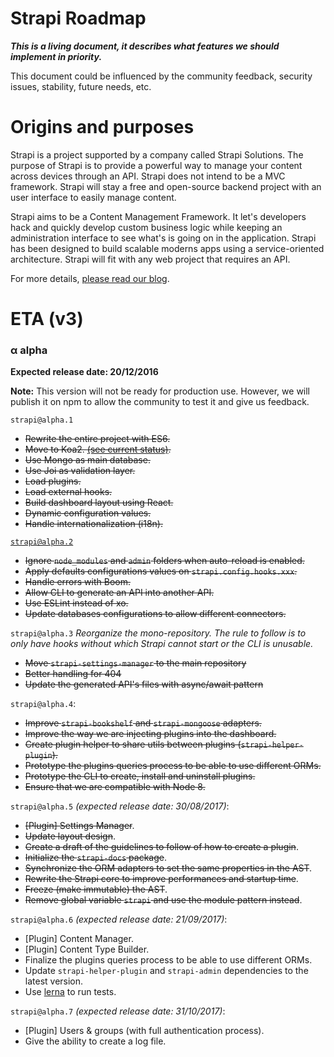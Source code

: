# Strapi Roadmap

***This is a living document, it describes what features we should implement in priority.***

This document could be influenced by the community feedback, security issues, stability, future needs, etc.

# Origins and purposes

Strapi is a project supported by a company called Strapi Solutions. The purpose of Strapi is to provide a powerful way to manage your content across devices through an API. Strapi does not intend to be a MVC framework. Strapi will stay a free and open-source backend project with an user interface to easily manage content.

Strapi aims to be a Content Management Framework. It let's developers hack and quickly develop custom business logic while keeping an administration interface to see what's is going on in the application. Strapi has been designed to build scalable moderns apps using a service-oriented architecture. Strapi will fit with any web project that requires an API.

For more details, [please read our blog](http://blog.strapi.io).

# ETA (v3)

### α alpha
**Expected release date: 20/12/2016**

**Note:** This version will not be ready for production use. However, we will publish it on npm to allow the community to test it and give us feedback.

`strapi@alpha.1`
* ~~Rewrite the entire project with ES6.~~
* ~~Move to Koa2. [(see current status)](https://github.com/strapi/strapi/issues/41).~~
* ~~Use Mongo as main database.~~
* ~~Use Joi as validation layer.~~
* ~~Load plugins.~~
* ~~Load external hooks.~~
* ~~Build dashboard layout using React.~~
* ~~Dynamic configuration values.~~
* ~~Handle internationalization (i18n).~~

[`strapi@alpha.2`](https://github.com/strapi/strapi/pull/176)
* ~~Ignore `node_modules` and `admin` folders when auto-reload is enabled.~~
* ~~Apply defaults configurations values on `strapi.config.hooks.xxx`.~~
* ~~Handle errors with Boom.~~
* ~~Allow CLI to generate an API into another API.~~
* ~~Use ESLint instead of xo.~~
* ~~Update databases configurations to allow different connectors.~~

`strapi@alpha.3`
_Reorganize the mono-repository. The rule to follow is to only have hooks without which Strapi cannot start or the CLI is unusable._
- ~~Move `strapi-settings-manager` to the main repository~~
- ~~Better handling for 404~~
- ~~Update the generated API's files with async/await pattern~~

`strapi@alpha.4`:
- ~~Improve `strapi-bookshelf` and `strapi-mongoose` adapters.~~
- ~~Improve the way we are injecting plugins into the dashboard.~~
- ~~Create plugin helper to share utils between plugins (`strapi-helper-plugin`).~~
- ~~Prototype the plugins queries process to be able to use different ORMs.~~
- ~~Prototype the CLI to create, install and uninstall plugins.~~
- ~~Ensure that we are compatible with Node 8.~~

`strapi@alpha.5` *(expected release date: 30/08/2017)*:
- ~~[Plugin] Settings Manager~~.
- ~~Update layout design~~.
- ~~Create a draft of the guidelines to follow of how to create a plugin~~.
- ~~Initialize the `strapi-docs` package~~.
- ~~Synchronize the ORM adapters to set the same properties in the AST~~.
- ~~Rewrite the Strapi core to improve performances and startup time~~.
- ~~Freeze (make immutable) the AST~~.
- ~~Remove global variable `strapi` and use the module pattern instead~~.

`strapi@alpha.6` *(expected release date: 21/09/2017)*:
- [Plugin] Content Manager.
- [Plugin] Content Type Builder.
- Finalize the plugins queries process to be able to use different ORMs.
- Update `strapi-helper-plugin` and `strapi-admin` dependencies to the latest version.
- Use [lerna](http://lernajs.io) to run tests.

`strapi@alpha.7` *(expected release date: 31/10/2017)*:
- [Plugin] Users & groups (with full authentication process).
- Give the ability to create a log file.
